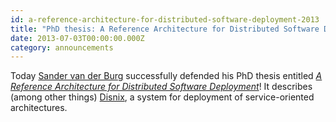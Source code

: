 ```yaml
---
id: a-reference-architecture-for-distributed-software-deployment-2013
title: "PhD thesis: A Reference Architecture for Distributed Software Deployment"
date: 2013-07-03T00:00:00.000Z
category: announcements
---
```

Today [Sander van der Burg](https://web.archive.org/web/20180415232015/http://www.st.ewi.tudelft.nl/~sander/) successfully defended his PhD thesis entitled [_A Reference Architecture for Distributed Software Deployment_](https://web.archive.org/web/20160304065255/http://www.st.ewi.tudelft.nl/~sander/index.php/phdthesis)! It describes (among other things) [Disnix](https://github.com/svanderburg/disnix), a system for deployment of service-oriented architectures.

